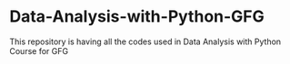 # Data-Analysis-with-Python-GFG
This repository is having all the codes used in Data Analysis with Python Course for GFG
